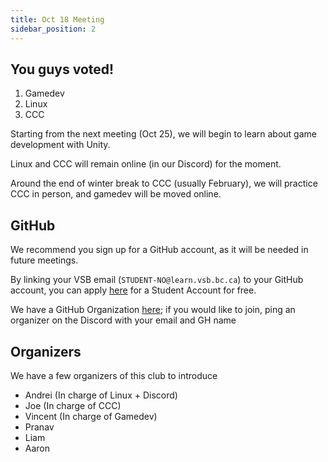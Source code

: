 ```yaml
---
title: Oct 18 Meeting
sidebar_position: 2
---
```


## You guys voted!

1. Gamedev
2. Linux
3. CCC

Starting from the next meeting (Oct 25), we will begin to learn about game development with Unity.

Linux and CCC will remain online (in our Discord) for the moment.

Around the end of winter break to CCC (usually February), we will practice CCC in person, and gamedev will be moved online.

## GitHub

We recommend you sign up for a GitHub account, as it will be needed in future meetings.

By linking your VSB email (`STUDENT-NO@learn.vsb.bc.ca`) to your GitHub account, you can apply [here](https://education.github.com/pack) for a Student Account for free.

We have a GitHub Organization [here](https://github.com/Bulldog-Computer-Club); if you would like to join, ping an organizer on the Discord with your email and GH name

## Organizers

We have a few organizers of this club to introduce

- Andrei (In charge of Linux + Discord)
- Joe (In charge of CCC)
- Vincent (In charge of Gamedev)
- Pranav
- Liam
- Aaron
